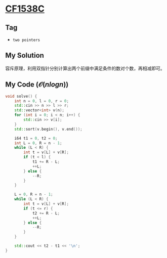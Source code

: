 # [CF1538C](https://mirror.codeforces.com/problemset/problem/1538/C)

## Tag
- `two pointers`

## My Solution
容斥原理，利用双指针分别计算出两个前缀中满足条件的数对个数，再相减即可。


## My Code ($\mathcal{O}(nlogn)$)
```cpp
void solve() {
    int n = 0, l = 0, r = 0;
    std::cin >> n >> l >> r;
    std::vector<int> v(n);
    for (int i = 0; i < n; i++) {
        std::cin >> v[i];
    }
    std::sort(v.begin(), v.end());

    i64 t1 = 0, t2 = 0;
    int L = 0, R = n - 1;
    while (L < R) {
        int t = v[L] + v[R];
        if (t < l) {
            t1 += R - L;
            ++L;
        } else {
            --R;
        }
    }

    L = 0, R = n - 1;
    while (L < R) {
        int t = v[L] + v[R];
        if (t <= r) {
            t2 += R - L;
            ++L;
        } else {
            --R;
        }
    }

    std::cout << t2 - t1 << '\n';
}
```
